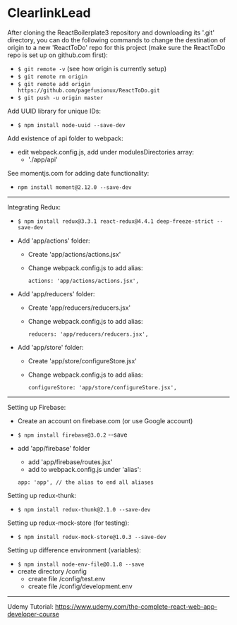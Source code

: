 # ClearlinkLead

After cloning the ReactBoilerplate3 repository and downloading its '.git' directory, you can do
the following commands to change the destination of origin to a new 'ReactToDo' repo for this project
(make sure the ReactToDo repo is set up on github.com first):
- `$ git remote -v` (see how origin is currently setup)
- `$ git remote rm origin`
- `$ git remote add origin https://github.com/pagefusionux/ReactToDo.git`
- `$ git push -u origin master`

Add UUID library for unique IDs:
- `$ npm install node-uuid --save-dev`

Add existence of api folder to webpack:
- edit webpack.config.js, add under modulesDirectories array:
  - './app/api'

See momentjs.com for adding date functionality:
- `npm install moment@2.12.0 --save-dev`

---

Integrating Redux:
- `$ npm install redux@3.3.1 react-redux@4.4.1 deep-freeze-strict --save-dev`
- Add 'app/actions' folder:
  - Create 'app/actions/actions.jsx'
  - Change webpack.config.js to add alias:
  
    `actions: 'app/actions/actions.jsx',`
  
- Add 'app/reducers' folder:
  - Create 'app/reducers/reducers.jsx'
  - Change webpack.config.js to add alias:
  
    `reducers: 'app/reducers/reducers.jsx',`

- Add 'app/store' folder:
  - Create 'app/store/configureStore.jsx'
  - Change webpack.config.js to add alias:
    
    `configureStore: 'app/store/configureStore.jsx',`

---

Setting up Firebase:
- Create an account on firebase.com (or use Google account)
- `$ npm install firebase@3.0.2` --save
- add 'app/firebase' folder
  - add 'app/firebase/routes.jsx'
  - add to webpack.config.js under 'alias':
  
  ````
  app: 'app', // the alias to end all aliases
  ````

Setting up redux-thunk:
- `$ npm install redux-thunk@2.1.0 --save-dev`

Setting up redux-mock-store (for testing):
- `$ npm install redux-mock-store@1.0.3 --save-dev`

Setting up difference environment (variables):
- `$ npm install node-env-file@0.1.8 --save`
- create directory /config
  - create file /config/test.env
  - create file /config/development.env



---
Udemy Tutorial:
https://www.udemy.com/the-complete-react-web-app-developer-course
